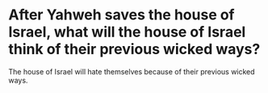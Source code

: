 # After Yahweh saves the house of Israel, what will the house of Israel think of their previous wicked ways?

The house of Israel will hate themselves because of their previous wicked ways.
